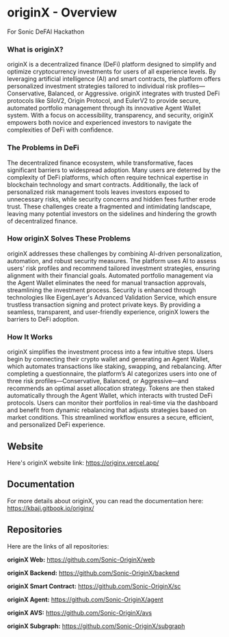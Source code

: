 # originX - Overview
For Sonic DeFAI Hackathon

### What is originX?  
originX is a decentralized finance (DeFi) platform designed to simplify and optimize cryptocurrency investments for users of all experience levels. By leveraging artificial intelligence (AI) and smart contracts, the platform offers personalized investment strategies tailored to individual risk profiles—Conservative, Balanced, or Aggressive. originX integrates with trusted DeFi protocols like SiloV2, Origin Protocol, and EulerV2 to provide secure, automated portfolio management through its innovative Agent Wallet system. With a focus on accessibility, transparency, and security, originX empowers both novice and experienced investors to navigate the complexities of DeFi with confidence.

### The Problems in DeFi  
The decentralized finance ecosystem, while transformative, faces significant barriers to widespread adoption. Many users are deterred by the complexity of DeFi platforms, which often require technical expertise in blockchain technology and smart contracts. Additionally, the lack of personalized risk management tools leaves investors exposed to unnecessary risks, while security concerns and hidden fees further erode trust. These challenges create a fragmented and intimidating landscape, leaving many potential investors on the sidelines and hindering the growth of decentralized finance.

### How originX Solves These Problems  
originX addresses these challenges by combining AI-driven personalization, automation, and robust security measures. The platform uses AI to assess users’ risk profiles and recommend tailored investment strategies, ensuring alignment with their financial goals. Automated portfolio management via the Agent Wallet eliminates the need for manual transaction approvals, streamlining the investment process. Security is enhanced through technologies like EigenLayer's Advanced Validation Service, which ensure trustless transaction signing and protect private keys. By providing a seamless, transparent, and user-friendly experience, originX lowers the barriers to DeFi adoption.

### How It Works  
originX simplifies the investment process into a few intuitive steps. Users begin by connecting their crypto wallet and generating an Agent Wallet, which automates transactions like staking, swapping, and rebalancing. After completing a questionnaire, the platform’s AI categorizes users into one of three risk profiles—Conservative, Balanced, or Aggressive—and recommends an optimal asset allocation strategy. Tokens are then staked automatically through the Agent Wallet, which interacts with trusted DeFi protocols. Users can monitor their portfolios in real-time via the dashboard and benefit from dynamic rebalancing that adjusts strategies based on market conditions. This streamlined workflow ensures a secure, efficient, and personalized DeFi experience.

## Website
Here's originX website link: https://originx.vercel.app/

## Documentation
For more details about originX, you can read the documentation here:
https://kbaji.gitbook.io/originx/

## Repositories
Here are the links of all repositories:

**originX Web:** https://github.com/Sonic-OriginX/web

**originX Backend:** https://github.com/Sonic-OriginX/backend

**originX Smart Contract:** https://github.com/Sonic-OriginX/sc

**originX Agent:** https://github.com/Sonic-OriginX/agent

**originX AVS:** https://github.com/Sonic-OriginX/avs

**originX Subgraph:** https://github.com/Sonic-OriginX/subgraph